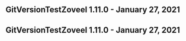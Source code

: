 ## GitVersionTestZoveel 1.11.0 - January 27, 2021

## GitVersionTestZoveel 1.11.0 - January 27, 2021

